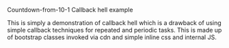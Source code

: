 Countdown-from-10-1
Callback hell example

This is simply a demonstration of callback hell which is a drawback of using simple callback techniques for repeated and periodic tasks. This is made up of bootstrap classes invoked via cdn and simple inline css and internal JS.

